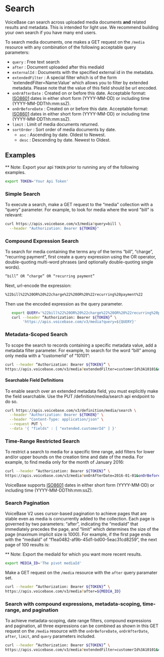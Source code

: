 # Search

VoiceBase can search across uploaded media documents **and** related results and metadata.  This is intended for light use.  We recommend building your own search if you have many end users.

To search media documents, one makes a GET request on the `/media` resource with any combination of the following acceptable query parameters:

- `query` : Free text search
- `after` : Document uploaded after this mediaId
- `externalId` : Documents with the specified external id in the metadata.
- `extendedFilter` : A special filter which is of the form 'extendedFilter=Name:Value' which allows you to filter by extended metadata. Please note that the value of this field should be url encoded.
- `onOrAfterDate` : Created on or before this date. Acceptable format: [ISO8601](http://t.sidekickopen06.com/e1t/c/5/f18dQhb0S7lC8dDMPbW2n0x6l2B9nMJW7t5XZs8pTd2PN1qwvy8cV_HYW63JXmj56dN3wf47T3Y802?t=https://en.wikipedia.org/wiki/ISO_8601&si=5704743390019584&pi=f6509585-0574-49d3-b691-b930efd9d8ab) dates in either short form (YYYY-MM-DD) or including time (YYYY-MM-DDThh:mm:ssZ).
- `onOrBeforeDate` : Created on or before this date. Acceptable format: [ISO8601](http://t.sidekickopen06.com/e1t/c/5/f18dQhb0S7lC8dDMPbW2n0x6l2B9nMJW7t5XZs8pTd2PN1qwvy8cV_HYW63JXmj56dN3wf47T3Y802?t=https://en.wikipedia.org/wiki/ISO_8601&si=5704743390019584&pi=f6509585-0574-49d3-b691-b930efd9d8ab) dates in either short form (YYYY-MM-DD) or including time (YYYY-MM-DDThh:mm:ssZ).
- `limit` : Limit of media documents returned.
- `sortOrder` : Sort order of media documents by date.
    - `asc` : Ascending by date.  Oldest to Newest.
    - `desc` : Descending by date.  Newest to Oldest.


## Examples

** Note: Export your api `TOKEN` prior to running any of the following examples.
         
```bash
export TOKEN='Your Api Token'
```

### Simple Search

To execute a search, make a GET request to the “media” collection with a “query” parameter.  For example, to look for media where the word "bill" is relevant:

```bash
curl https://apis.voicebase.com/v3/media?query=bill \
  --header "Authorization: Bearer ${TOKEN}"
```

### Compound Expression Search

To search for media containing the terms any of the terms “bill”, “charge”, “recurring payment”, first create a query expression using the OR operator, double-quoting multi-word phrases (and optionally double-quoting single words).

```bash
“bill” OR “charge” OR “recurring payment”
```

Next, url-encode the expression:

```bash
%22bill%22%20OR%20%22charge%22%20OR%20%22recurring%20payment%22
```

Then use the encoded expression as the query parameter.

```bash
   export QUERY='%22bill%22%20OR%20%22charge%22%20OR%20%22recurring%20payment%22'
   curl --header “Authorization: Bearer ${TOKEN}” \
        'https://apis.voicebase.com/v3/media?query=${QUERY}'
```


### Metadata-Scoped Search

To scope the search to records containing a specific metadata value, add a metadata filter parameter. For example, to search for the word “bill” among only media with a “customerId” of “10101”:

```bash
curl --header “Authorization: Bearer ${TOKEN}” \
https://apis.voicebase.com/v3/media?extendedFilter=customerId%3A10101&query=bill
```

#### Searchable Field Definitions

To enable search over an extended metadata field, you must explicitly make the field searchable.  Use the PUT /definition/media/search api endpoint to do so.

```bash
curl https://apis.voicebase.com/v3/definition/media/search \
  --header "Authorization: Bearer ${TOKEN}" \
  --header "Content-Type: application/json" \
  --request PUT \
  --data '{ "fields" : [ "extended.customerId" ] }'
```

### Time-Range Restricted Search

To restrict a search to media for a specific time range, add filters for lower and/or upper bounds on the creation time and date of the media. For example, to find media only for the month of January 2016:

```bash
curl --header “Authorization: Bearer ${TOKEN}” \
https://apis.voicebase.com/v3/media?onOrAfterDate=2016-01-01&onOrBeforeDate=2016-02-01&query=bill
```

VoiceBase supports [ISO8601](http://t.sidekickopen06.com/e1t/c/5/f18dQhb0S7lC8dDMPbW2n0x6l2B9nMJW7t5XZs8pTd2PN1qwvy8cV_HYW63JXmj56dN3wf47T3Y802?t=https://en.wikipedia.org/wiki/ISO_8601&si=5704743390019584&pi=f6509585-0574-49d3-b691-b930efd9d8ab) dates in either short form (YYYY-MM-DD) or including time (YYYY-MM-DDThh:mm:ssZ).

### Search Pagination

VoiceBase V2 uses cursor-based pagination to achieve pages that are stable even as media is concurrently added to the collection. Each page is governed by two parameters: “after”, indicating the “mediaId” that immediately precedes the page, and “limit” which determines the size of the page (maximum implicit size is 1000). For example, if the first page ends with the “mediaId” of “f1ea0482-af9b-45d1-bd00-5eac31cd8259”, the next page of 100 results is:

** Note: Export the mediaId for which you want more recent results.
         
```bash
export MEDIA_ID='The pivot mediaId'
```

Make a GET request on the `/media` resource with the `after` query paramater set.

```bash
curl --header “Authorization: Bearer ${TOKEN}” \
https://apis.voicebase.com/v3/media?after=${MEDIA_ID}
```

### Search with compound expressions, metadata-scoping, time-range, and pagination

To achieve metadata-scoping, date range filters, compound expressions and pagination, all three expressions can be combined as shown in this GET request on the `/media` resource with the `onOrBeforeDate`, `onOrAfterDate`, `after`, `limit`, and `query` parameters included.

```bash
curl --header “Authorization: Bearer ${TOKEN}” \
https://apis.voicebase.com/v3/media?extendedFilter=customerId%3A10101&onOrAfterDate=2016-01-01&onOrBeforeDate=2016-02-01&limit=100&after=8d109ced-2627-4427-8d8f-24a30f6b86b3&query=%22bill%22%20OR%20%22charge%22%20OR%20%22recurring%20payment%22
```
